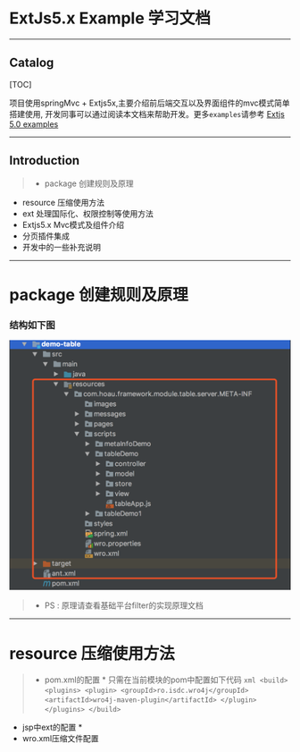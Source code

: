 # ExtJs5.x Example 学习文档
-------
## Catalog

[TOC]

项目使用springMvc + Extjs5x,主要介绍前后端交互以及界面组件的mvc模式简单搭建使用,
开发同事可以通过阅读本文档来帮助开发。更多`examples`请参考 [Extjs 5.0 examples](http://examples.sencha.com/extjs/5.0.0/examples/kitchensink/)

----
## Introduction
>* package 创建规则及原理
* resource 压缩使用方法
* ext 处理国际化、权限控制等使用方法
* Extjs5.x Mvc模式及组件介绍
* 分页插件集成
* 开发中的一些补充说明

----
# package 创建规则及原理
### 结构如下图
![image](images/package.png)
  >* PS : 原理请查看基础平台filter的实现原理文档

----
# resource 压缩使用方法
>* pom.xml的配置
  	* 只需在当前模块的pom中配置如下代码
    ```xml
	    <build>
	      <plugins>
	          <plugin>
	              <groupId>ro.isdc.wro4j</groupId>
	              <artifactId>wro4j-maven-plugin</artifactId>
	          </plugin>
	      </plugins>
	  </build>
    ```
* jsp中ext的配置
  	*
* wro.xml压缩文件配置
